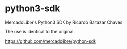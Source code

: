 # python3-sdk
MercadoLibre's Python3 SDK by Ricardo Baltazar Chaves

The use is identical to the original:

https://github.com/mercadolibre/python-sdk
